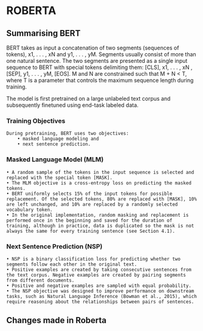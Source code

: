 

# ROBERTA
## Summarising BERT
BERT takes as input a concatenation of two segments (sequences of tokens), x1, . . . , xN and y1, . . . , yM. 
Segments usually consist of more than one natural sentence. 
The two segments are presented as a single input sequence to BERT with special tokens delimiting them: [CLS], x1, . . . , xN , [SEP], y1, . . . , yM, [EOS]. 
M and N are constrained such that M + N < T, where T is a parameter that controls the maximum sequence length during training. 

The model is first pretrained on a large unlabeled text corpus and subsequently finetuned using end-task labeled data. 

### Training Objectives
```
During pretraining, BERT uses two objectives: 
    • masked language modeling and 
    • next sentence prediction.
```
### Masked Language Model (MLM) 
    • A random sample of the tokens in the input sequence is selected and replaced with the special token [MASK]. 
    • The MLM objective is a cross-entropy loss on predicting the masked tokens. 
    • BERT uniformly selects 15% of the input tokens for possible replacement. Of the selected tokens, 80% are replaced with [MASK], 10% are left unchanged, and 10% are replaced by a randomly selected vocabulary token.
    • In the original implementation, random masking and replacement is performed once in the beginning and saved for the duration of training, although in practice, data is duplicated so the mask is not always the same for every training sentence (see Section 4.1). 
### Next Sentence Prediction (NSP) 
    • NSP is a binary classification loss for predicting whether two segments follow each other in the original text. 
    • Positive examples are created by taking consecutive sentences from the text corpus. Negative examples are created by pairing segments from different documents.
    • Positive and negative examples are sampled with equal probability. 
    • The NSP objective was designed to improve performance on downstream tasks, such as Natural Language Inference (Bowman et al., 2015), which require reasoning about the relationships between pairs of sentences. 



## Changes made in Roberta
